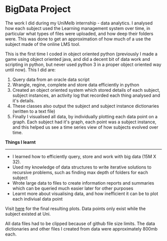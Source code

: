 BigData Project
===============
The work I did during my UniMelb internship - data analytics. I analysed how each subject used the Learning management system over time, in particular what types of files were uploaded, and how deep their folders were. This was done to get an approximation of how much of a use the subject made of the online LMS tool.

This is the first time I coded in object oriented python (previously I made a game using object oriented java, and did a decent bit of data work and scripting in python, but never used python 3 in a proper object oriented way until now). This I did are:

1. Query data from an oracle data script
1. Wrangle, regine, complete and store data efficiently in python
1. Created an object oriented system which stored details of each subject, subject instances, an activity log that recorded each thing analysed and it's details.
1. These classes also output the subject and subject instance dictionaries (written to a text file)
1. Finally I visualised all data, by individually plotting each data point on a graph. Each subject had it's graph, each point was a subject instance, and this helped us see a time series view of how subjects evolved over time.

<b> Things I learnt </b>
<hr>
<ul>
  <li>I learned how to efficiently query, store and work with big data (15M X 32). </li>
  <li>Used my knowledge of data structures to write iterative solutions to recursive problems, such as finding max depth of folders for each subject</li>
  <li>Wrote large data to files to create information reports and summaries which can be queried much easier later for other purposes</li>
  <li>Learnt more about visualising data, and how inefficient it can be to plot each indiviual data point</li>
 </ul>
 
<p>Visit <a href="https://github.com/extragravee/extraGravee/tree/master/subjectInstanceDepth/plots_SPUD">here</a> for the final resulting plots. Data points only exist while the subject existed at Uni. </p>
 
<p>All data files had to be clipped because of github file size limits. The data dictionaries and other files I created from data were approximately 800mb each.</p>



